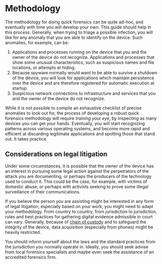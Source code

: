 # Methodology

The methodology for doing quick forensics can be quite ad-hoc, and eventually with time you will develop your own. This guide should help in this process. Generally, when trying to triage a possible infection, you will like for any anomaly that you are able to identify on the device. Such anomalies, for example, can be:

1. Applications and processes running on the device that you and the owner of the device do not recognize. Applications and processes that show some unusual characteristics, such as suspicious names and file locations, or attempts at hiding.
2. Because spyware normally would want to be able to survive a shutdown of the device, you will look for applications which maintain persistence over the device and are therefore registered for automatic execution at startup.
3. Suspicious network connections to infrastructure and services that you and the owner of the device do not recognize.

While it is not possible to compile an exhaustive checklist of precise anomalies to look out for, the process of developing a robust quick forensics methodology will require *training your eye*, by inspecting as many devices you can get your hands. Eventually, you will start recognizing patterns across various operating systems, and become more rapid and efficient at discarding legitimate applications and spotting those that stand out. It takes practice.

## Considerations on legal litigation

Under some circumstances, it is possible that the owner of the device has an interest in pursuing some legal action against the perpetrators of the attack you are documenting, or perhaps the producers of the technology used to conduct it. This could be the case, for example, with victims of domestic abuse, or perhaps with activists seeking to prove some illegal surveillance of their communications.

If you believe the person you are assisting might be interested in any form of legal litigation, especially based on your work, you might need to adapt your methodology. From country to country, from jurisdiction to jurisdiction, rules and best practices for gathering digital evidence admissible in court can vary. Generally, because of [chain of custody](https://en.wikipedia.org/wiki/Chain_of_custody) and to safeguard the integrity of the device, data acquisition (especially from phones) might be heavily restricted.

You should inform yourself about the laws and the standard practices from the jurisdiction you normally operate in. Ideally, you should seek advise from local forensics specialists and maybe even seek the assistance of an accredited forensics firm.
